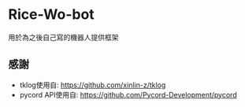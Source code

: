 # Rice-Wo-bot
 
用於為之後自己寫的機器人提供框架

## 感謝

- tklog使用自: https://github.com/xinlin-z/tklog    
- pycord API使用自: https://github.com/Pycord-Development/pycord
